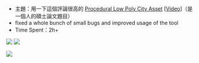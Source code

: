 * 主題：用一下這個評論很高的 [Procedural Low Poly City Asset](https://www.assetstore.unity3d.com/en/#!/content/57470) [[Video](https://www.youtube.com/watch?v=GXJ8-eM4-jI)]（是一個人的碩士論文題目）
* fixed a whole bunch of small bugs and improved usage of the tool
* Time Spent：2h+


![](https://i.imgur.com/nJHBq1Q.png)  ![](https://i.imgur.com/sMlTfx3.png)

![](https://i.imgur.com/YFYCglT.png)

